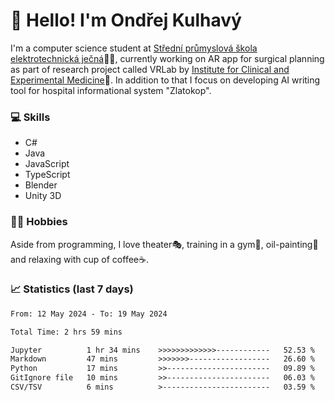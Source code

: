 # 👋 Hello! I'm Ondřej Kulhavý

I'm a computer science student at [Střední průmyslová škola elektrotechnická ječná](https://www.spsejecna.cz/)👨‍🎓, currently working on AR app for surgical planning as part of research project called VRLab by [Institute for Clinical and Experimental Medicine](https://www.ikem.cz/en/)🏥.
In addition to that I focus on developing AI writing tool for hospital informational system "Zlatokop".

### 💻 Skills
- C#
- Java
- JavaScript
- TypeScript
- Blender
- Unity 3D

### 🏋️‍♂️ Hobbies

Aside from programming, I love theater🎭, training in a gym💪, oil-painting🎨 and relaxing with cup of coffee☕.
### 📈 Statistics (last 7 days)
<!--START_SECTION:waka-->

```txt
From: 12 May 2024 - To: 19 May 2024

Total Time: 2 hrs 59 mins

Jupyter          1 hr 34 mins    >>>>>>>>>>>>>------------   52.53 %
Markdown         47 mins         >>>>>>>------------------   26.60 %
Python           17 mins         >>-----------------------   09.89 %
GitIgnore file   10 mins         >>-----------------------   06.03 %
CSV/TSV          6 mins          >------------------------   03.59 %
```

<!--END_SECTION:waka-->



